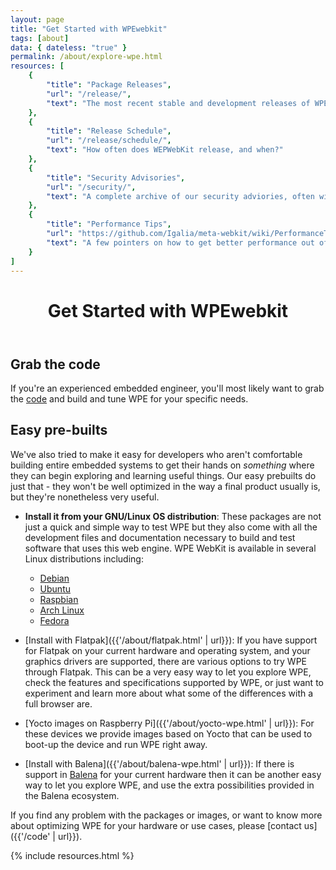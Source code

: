 ```yaml
---
layout: page
title: "Get Started with WPEwebkit"
tags: [about]
data: { dateless: "true" }
permalink: /about/explore-wpe.html
resources: [
	{
		"title": "Package Releases",
		"url": "/release/",
		"text": "The most recent stable and development releases of WPE codebases."
	},
	{
		"title": "Release Schedule",
		"url": "/release/schedule/",
		"text": "How often does WEPWebKit release, and when?"
	},
	{
		"title": "Security Advisories",
		"url": "/security/",
		"text": "A complete archive of our security adviories, often with download links."
	},
	{
		"title": "Performance Tips",
		"url": "https://github.com/Igalia/meta-webkit/wiki/PerformanceTips",
		"text": "A few pointers on how to get better performance out of WPEwebkit. (Github Wiki)"
	}
]
---
```


<header class="page">

# Get Started with WPEwebkit

</header>

## Grab the code

If you're an experienced embedded engineer, you'll most likely want to grab the [code](https://github.com/Igalia/meta-webkit/wiki/WPE) and build and tune WPE for your specific needs.
 

## Easy pre-builts

We've also tried to make it easy for developers who aren't comfortable building entire embedded systems to get their hands on _something_ where they can begin exploring and learning useful things. Our easy prebuilts do just that - they won't be well optimized in the way a final product usually is, but they're nonetheless very useful.

* __Install it from your GNU/Linux OS distribution__: These packages are not just a quick and simple way to test WPE but they also come with all the development files and documentation necessary to build and test software that uses this web engine.  WPE WebKit is available in several Linux distributions including:

  * [Debian](https://packages.debian.org/search?searchon=sourcenames&keywords=wpewebkit)
  * [Ubuntu](https://packages.ubuntu.com/search?keywords=wpewebkit&searchon=sourcenames&suite=all&section=all)
  * [Raspbian](https://archive.raspbian.org/raspbian/pool/main/w/wpewebkit/)
  * [Arch Linux](https://archlinux.org/packages/extra/x86_64/wpewebkit/)
  * [Fedora](https://copr.fedorainfracloud.org/coprs/philn/wpewebkit/)

* [Install with Flatpak]({{'/about/flatpak.html' | url}}): If you have support for Flatpak on your current hardware and operating system, and your graphics drivers are supported, there are various options to try WPE through Flatpak.  This can be a very easy way to let you explore WPE, check the features and specifications supported by WPE, or just want to experiment and learn more about what some of the differences with a full browser are.

* [Yocto images on Raspberry Pi]({{'/about/yocto-wpe.html' | url}}): For these devices we provide images based on Yocto that can be used to boot-up the device and run WPE right away.

* [Install with Balena]({{'/about/balena-wpe.html' | url}}): If there is support in [Balena](https://www.balena.io/) for your current hardware then it can be another easy way to let you explore WPE, and use the extra possibilities provided in the Balena ecosystem.

If you find any problem with the packages or images, or want to know more about optimizing WPE for your hardware or use cases, please [contact us]({{'/code' | url}}).

{% include resources.html %}